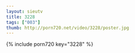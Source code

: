 ```yaml
--- 
layout: sieutv
title: 3228
tags: ["003"]
thumb: http://porn720.net/video/3228/poster.jpg
---
```

{% include porn720 key="3228" %} 
